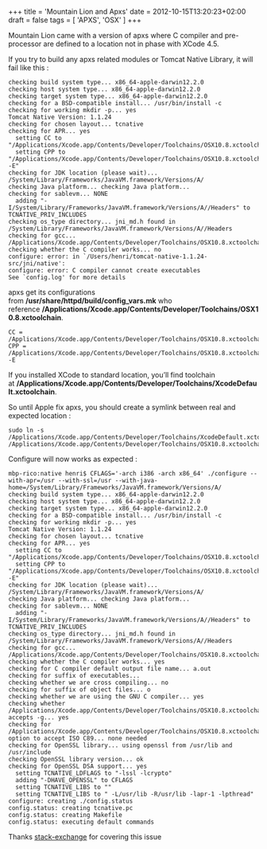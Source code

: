 +++
title = 'Mountain Lion and Apxs'
date = 2012-10-15T13:20:23+02:00
draft = false
tags = [ 'APXS', 'OSX' ]
+++

Mountain Lion came with a version of apxs where C compiler and pre-processor are defined to a location not in phase with XCode 4.5.

If you try to build any apxs related modules or Tomcat Native Library, it will fail like this :

```
checking build system type... x86_64-apple-darwin12.2.0
checking host system type... x86_64-apple-darwin12.2.0
checking target system type... x86_64-apple-darwin12.2.0
checking for a BSD-compatible install... /usr/bin/install -c
checking for working mkdir -p... yes
Tomcat Native Version: 1.1.24
checking for chosen layout... tcnative
checking for APR... yes
  setting CC to "/Applications/Xcode.app/Contents/Developer/Toolchains/OSX10.8.xctoolchain/usr/bin/cc"
  setting CPP to "/Applications/Xcode.app/Contents/Developer/Toolchains/OSX10.8.xctoolchain/usr/bin/cc -E"
checking for JDK location (please wait)... /System/Library/Frameworks/JavaVM.framework/Versions/A/
checking Java platform... checking Java platform...
checking for sablevm... NONE
  adding "-I/System/Library/Frameworks/JavaVM.framework/Versions/A//Headers" to TCNATIVE_PRIV_INCLUDES
checking os_type directory... jni_md.h found in /System/Library/Frameworks/JavaVM.framework/Versions/A//Headers
checking for gcc... /Applications/Xcode.app/Contents/Developer/Toolchains/OSX10.8.xctoolchain/usr/bin/cc
checking whether the C compiler works... no
configure: error: in `/Users/henri/tomcat-native-1.1.24-src/jni/native':
configure: error: C compiler cannot create executables
See `config.log' for more details
```

apxs get its configurations from **/usr/share/httpd/build/config_vars.mk** who reference **/Applications/Xcode.app/Contents/Developer/Toolchains/OSX10.8.xctoolchain**.

```
CC = /Applications/Xcode.app/Contents/Developer/Toolchains/OSX10.8.xctoolchain/usr/bin/cc
CPP = /Applications/Xcode.app/Contents/Developer/Toolchains/OSX10.8.xctoolchain/usr/bin/cc -E
```

If you installed XCode to standard location, you’ll find toolchain at **/Applications/Xcode.app/Contents/Developer/Toolchains/XcodeDefault.xctoolchain**.

So until Apple fix apxs, you should create a symlink between real and expected location :

```
sudo ln -s /Applications/Xcode.app/Contents/Developer/Toolchains/XcodeDefault.xctoolchain /Applications/Xcode.app/Contents/Developer/Toolchains/OSX10.8.xctoolchain
```

Configure will now works as expected :

```
mbp-rico:native henri$ CFLAGS='-arch i386 -arch x86_64' ./configure --with-apr=/usr --with-ssl=/usr --with-java-home=/System/Library/Frameworks/JavaVM.framework/Versions/A/
checking build system type... x86_64-apple-darwin12.2.0
checking host system type... x86_64-apple-darwin12.2.0
checking target system type... x86_64-apple-darwin12.2.0
checking for a BSD-compatible install... /usr/bin/install -c
checking for working mkdir -p... yes
Tomcat Native Version: 1.1.24
checking for chosen layout... tcnative
checking for APR... yes
  setting CC to "/Applications/Xcode.app/Contents/Developer/Toolchains/OSX10.8.xctoolchain/usr/bin/cc"
  setting CPP to "/Applications/Xcode.app/Contents/Developer/Toolchains/OSX10.8.xctoolchain/usr/bin/cc -E"
checking for JDK location (please wait)... /System/Library/Frameworks/JavaVM.framework/Versions/A/
checking Java platform... checking Java platform...
checking for sablevm... NONE
  adding "-I/System/Library/Frameworks/JavaVM.framework/Versions/A//Headers" to TCNATIVE_PRIV_INCLUDES
checking os_type directory... jni_md.h found in /System/Library/Frameworks/JavaVM.framework/Versions/A//Headers
checking for gcc... /Applications/Xcode.app/Contents/Developer/Toolchains/OSX10.8.xctoolchain/usr/bin/cc
checking whether the C compiler works... yes
checking for C compiler default output file name... a.out
checking for suffix of executables...
checking whether we are cross compiling... no
checking for suffix of object files... o
checking whether we are using the GNU C compiler... yes
checking whether /Applications/Xcode.app/Contents/Developer/Toolchains/OSX10.8.xctoolchain/usr/bin/cc accepts -g... yes
checking for /Applications/Xcode.app/Contents/Developer/Toolchains/OSX10.8.xctoolchain/usr/bin/cc option to accept ISO C89... none needed
checking for OpenSSL library... using openssl from /usr/lib and /usr/include
checking OpenSSL library version... ok
checking for OpenSSL DSA support... yes
  setting TCNATIVE_LDFLAGS to "-lssl -lcrypto"
  adding "-DHAVE_OPENSSL" to CFLAGS
  setting TCNATIVE_LIBS to ""
  setting TCNATIVE_LIBS to " -L/usr/lib -R/usr/lib -lapr-1 -lpthread"
configure: creating ./config.status
config.status: creating tcnative.pc
config.status: creating Makefile
config.status: executing default commands
```

Thanks [stack-exchange](http://apple.stackexchange.com/questions/58186/how-to-compile-mod-wsgi-mod-fastcgi-etc-on-mountain-lion-by-fixing-apxserror) for covering this issue
